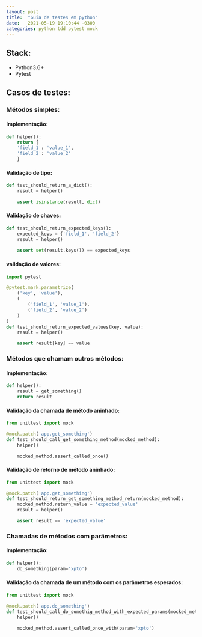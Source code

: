 ```yaml
---
layout: post
title:  "Guia de testes em python"
date:   2021-05-19 19:10:44 -0300
categories: python tdd pytest mock
---
```



## Stack:
* Python3.6+
* Pytest


## Casos de testes:

### Métodos simples:

#### Implementação: 
```python
def helper():
    return {
	'field_1': 'value_1',
	'field_2': 'value_2'
    }
```


#### Validação de tipo:
```python
def test_should_return_a_dict():
    result = helper()

    assert isinstance(result, dict)
```

#### Validação de chaves:
```python
def test_should_return_expected_keys():
    expected_keys = {'field_1', 'field_2'}
    result = helper()
    
    assert set(result.keys()) == expected_keys
```

#### validação de valores:
```python
import pytest

@pytest.mark.parametrize(
    ('key', 'value'),
    (
        ('field_1', 'value_1'),
        ('field_2', 'value_2')
    )
)
def test_should_return_expected_values(key, value):
    result = helper()

    assert result[key] == value
```

### Métodos que chamam outros métodos:

#### Implementação:
```python
def helper():
    result = get_something()
    return result

```

#### Validação da chamada de método aninhado:
```python
from unittest import mock

@mock.patch('app.get_something')
def test_should_call_get_something_method(mocked_method):
    helper()

    mocked_method.assert_called_once()
```

#### Validação de retorno de método aninhado:
```python
from unittest import mock

@mock.patch('app.get_something')
def test_should_return_get_something_method_return(mocked_method):
    mocked_method.return_value = 'expected_value'
    result = helper()

    assert result == 'expected_value'
```

### Chamadas de métodos com parâmetros:

#### Implementação:
```python
def helper():
    do_something(param='xpto')
```

#### Validação da chamada de um método com os parâmetros esperados:
```python
from unittest import mock

@mock.patch('app.do_something')
def test_should_call_do_somethig_method_with_expected_params(mocked_method):
    helper()

    mocked_method.assert_called_once_with(param='xpto')
```